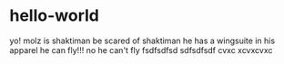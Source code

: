 # hello-world
yo!
molz is shaktiman
be scared of shaktiman
he has a wingsuite in his apparel
he can fly!!!
no he can't fly
fsdfsdfsd
sdfsdfsdf cvxc
xcvxcvxc
